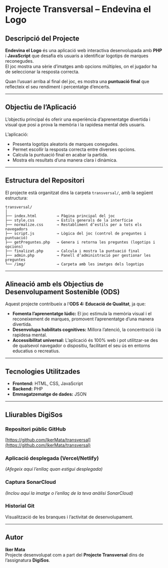 # Projecte Transversal – Endevina el Logo

## Descripció del Projecte  
**Endevina el Logo** és una aplicació web interactiva desenvolupada amb **PHP** i **JavaScript** que desafia els usuaris a identificar logotips de marques reconegudes.  
El joc mostra una sèrie d’imatges amb opcions múltiples, on el jugador ha de seleccionar la resposta correcta.  

Quan l’usuari arriba al final del joc, es mostra una **puntuació final** que reflecteix el seu rendiment i percentatge d’encerts.

---

## Objectiu de l’Aplicació  
L’objectiu principal és oferir una experiència d’aprenentatge divertida i visual que posi a prova la memòria i la rapidesa mental dels usuaris.  

L’aplicació:  
- Presenta logotips aleatoris de marques conegudes.  
- Permet escollir la resposta correcta entre diverses opcions.  
- Calcula la puntuació final en acabar la partida.  
- Mostra els resultats d’una manera clara i dinàmica.  

---

## Estructura del Repositori  

El projecte està organitzat dins la carpeta `transversal/`, amb la següent estructura:

```
transversal/
│
├── index.html         → Pàgina principal del joc
├── style.css          → Estils generals de la interfície
├── normalize.css      → Restabliment d’estils per a tots els navegadors
├── script.js          → Lògica del joc (control de preguntes i puntuació)
├── getPreguntes.php   → Genera i retorna les preguntes (logotips i opcions)
├── finalizat.php      → Calcula i mostra la puntuació final
├── admin.php          → Panell d’administració per gestionar les preguntes
└── /img/              → Carpeta amb les imatges dels logotips
```

---

## Alineació amb els Objectius de Desenvolupament Sostenible (ODS)  
Aquest projecte contribueix a l’**ODS 4: Educació de Qualitat**, ja que:  

- **Fomenta l’aprenentatge lúdic:** El joc estimula la memòria visual i el reconeixement de marques, promovent l’aprenentatge d’una manera divertida.  
- **Desenvolupa habilitats cognitives:** Millora l’atenció, la concentració i la rapidesa mental.  
- **Accessibilitat universal:** L’aplicació és 100% web i pot utilitzar-se des de qualsevol navegador o dispositiu, facilitant el seu ús en entorns educatius o recreatius.  

---

## Tecnologies Utilitzades  
- **Frontend:** HTML, CSS, JavaScript  
- **Backend:** PHP  
- **Emmagatzematge de dades:** JSON  

---

## Lliurables DigiSos  

### Repositori públic GitHub  
[https://github.com/IkerMata/transversal](https://github.com/IkerMata/transversal)

### Aplicació desplegada (Vercel/Netlify)  
*(Afegeix aquí l’enllaç quan estigui desplegada)*  

### Captura SonarCloud  
*(Inclou aquí la imatge o l’enllaç de la teva anàlisi SonarCloud)*  

### Historial Git  
Visualització de les branques i l’activitat de desenvolupament.  

---

## Autor  
**Iker Mata**  
Projecte desenvolupat com a part del **Projecte Transversal** dins de l’assignatura **DigiSos**.  
